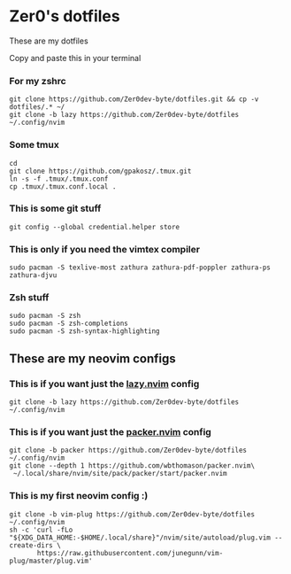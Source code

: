 # Zer0's dotfiles
These are my dotfiles

Copy and paste this in your terminal

### For my zshrc
```
git clone https://github.com/Zer0dev-byte/dotfiles.git && cp -v dotfiles/.* ~/
git clone -b lazy https://github.com/Zer0dev-byte/dotfiles ~/.config/nvim
```

### Some tmux
```
cd
git clone https://github.com/gpakosz/.tmux.git
ln -s -f .tmux/.tmux.conf
cp .tmux/.tmux.conf.local .
```

### This is some git stuff
```
git config --global credential.helper store
```

### This is only if you need the vimtex compiler
```
sudo pacman -S texlive-most zathura zathura-pdf-poppler zathura-ps zathura-djvu
```

### Zsh stuff
```
sudo pacman -S zsh
sudo pacman -S zsh-completions
sudo pacman -S zsh-syntax-highlighting
```

## These are my neovim configs

### This is if you want just the [lazy.nvim](https://github.com/folke/lazy.nvim) config
```
git clone -b lazy https://github.com/Zer0dev-byte/dotfiles ~/.config/nvim
```

### This is if you want just the [packer.nvim](https://github.com/wbthomason/packer.nvim) config
```
git clone -b packer https://github.com/Zer0dev-byte/dotfiles ~/.config/nvim
git clone --depth 1 https://github.com/wbthomason/packer.nvim\
 ~/.local/share/nvim/site/pack/packer/start/packer.nvim
```

### This is my first neovim config :)
```
git clone -b vim-plug https://github.com/Zer0dev-byte/dotfiles ~/.config/nvim
sh -c 'curl -fLo "${XDG_DATA_HOME:-$HOME/.local/share}"/nvim/site/autoload/plug.vim --create-dirs \
       https://raw.githubusercontent.com/junegunn/vim-plug/master/plug.vim'
```
